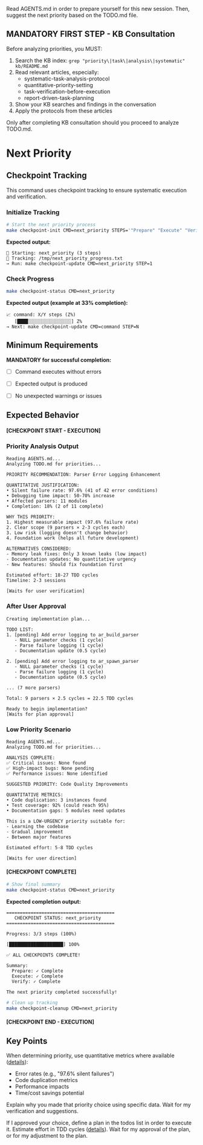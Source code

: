 Read AGENTS.md in order to prepare yourself for this new session. Then, suggest the next priority based on the TODO.md file.

## MANDATORY FIRST STEP - KB Consultation

Before analyzing priorities, you MUST:
1. Search the KB index: `grep "priority\|task\|analysis\|systematic" kb/README.md`
2. Read relevant articles, especially:
   - systematic-task-analysis-protocol
   - quantitative-priority-setting
   - task-verification-before-execution
   - report-driven-task-planning
3. Show your KB searches and findings in the conversation
4. Apply the protocols from these articles

Only after completing KB consultation should you proceed to analyze TODO.md.

# Next Priority
## Checkpoint Tracking

This command uses checkpoint tracking to ensure systematic execution and verification.

### Initialize Tracking
```bash
# Start the next priority process
make checkpoint-init CMD=next_priority STEPS='"Prepare" "Execute" "Verify"'
```

**Expected output:**
```
📍 Starting: next_priority (3 steps)
📁 Tracking: /tmp/next_priority_progress.txt
→ Run: make checkpoint-update CMD=next_priority STEP=1
```

### Check Progress
```bash
make checkpoint-status CMD=next_priority
```

**Expected output (example at 33% completion):**
```
📈 command: X/Y steps (Z%)
   [████░░░░░░░░░░░░░░░░] Z%
→ Next: make checkpoint-update CMD=command STEP=N
```

## Minimum Requirements

**MANDATORY for successful completion:**
- [ ] Command executes without errors
- [ ] Expected output is produced
- [ ] No unexpected warnings or issues


## Expected Behavior

#### [CHECKPOINT START - EXECUTION]


### Priority Analysis Output
```
Reading AGENTS.md...
Analyzing TODO.md for priorities...

PRIORITY RECOMMENDATION: Parser Error Logging Enhancement

QUANTITATIVE JUSTIFICATION:
• Silent failure rate: 97.6% (41 of 42 error conditions)
• Debugging time impact: 50-70% increase
• Affected parsers: 11 modules
• Completion: 18% (2 of 11 complete)

WHY THIS PRIORITY:
1. Highest measurable impact (97.6% failure rate)
2. Clear scope (9 parsers × 2-3 cycles each)
3. Low risk (logging doesn't change behavior)
4. Foundation work (helps all future development)

ALTERNATIVES CONSIDERED:
- Memory leak fixes: Only 3 known leaks (low impact)
- Documentation updates: No quantitative urgency
- New features: Should fix foundation first

Estimated effort: 18-27 TDD cycles
Timeline: 2-3 sessions

[Waits for user verification]
```

### After User Approval
```
Creating implementation plan...

TODO LIST:
1. [pending] Add error logging to ar_build_parser
   - NULL parameter checks (1 cycle)
   - Parse failure logging (1 cycle)
   - Documentation update (0.5 cycle)
   
2. [pending] Add error logging to ar_spawn_parser
   - NULL parameter checks (1 cycle)
   - Parse failure logging (1 cycle)
   - Documentation update (0.5 cycle)

... (7 more parsers)

Total: 9 parsers × 2.5 cycles = 22.5 TDD cycles

Ready to begin implementation?
[Waits for plan approval]
```

### Low Priority Scenario
```
Reading AGENTS.md...
Analyzing TODO.md for priorities...

ANALYSIS COMPLETE:
✅ Critical issues: None found
✅ High-impact bugs: None pending
✅ Performance issues: None identified

SUGGESTED PRIORITY: Code Quality Improvements

QUANTITATIVE METRICS:
• Code duplication: 3 instances found
• Test coverage: 92% (could reach 95%)
• Documentation gaps: 5 modules need updates

This is a LOW-URGENCY priority suitable for:
- Learning the codebase
- Gradual improvement
- Between major features

Estimated effort: 5-8 TDD cycles

[Waits for user direction]
```


#### [CHECKPOINT COMPLETE]
```bash
# Show final summary
make checkpoint-status CMD=next_priority
```

**Expected completion output:**
```
========================================
   CHECKPOINT STATUS: next_priority
========================================

Progress: 3/3 steps (100%)

[████████████████████] 100%

✅ ALL CHECKPOINTS COMPLETE!

Summary:
  Prepare: ✓ Complete
  Execute: ✓ Complete  
  Verify: ✓ Complete

The next priority completed successfully!
```

```bash
# Clean up tracking
make checkpoint-cleanup CMD=next_priority
```


#### [CHECKPOINT END - EXECUTION]

## Key Points

When determining priority, use quantitative metrics where available ([details](../../../kb/quantitative-priority-setting.md)):
- Error rates (e.g., "97.6% silent failures")
- Code duplication metrics
- Performance impacts
- Time/cost savings potential

Explain why you made that priority choice using specific data. Wait for my verification and suggestions.

If I approved your choice, define a plan in the todos list in order to execute it. Estimate effort in TDD cycles ([details](../../../kb/tdd-cycle-effort-estimation.md)). Wait for my approval of the plan, or for my adjustment to the plan.